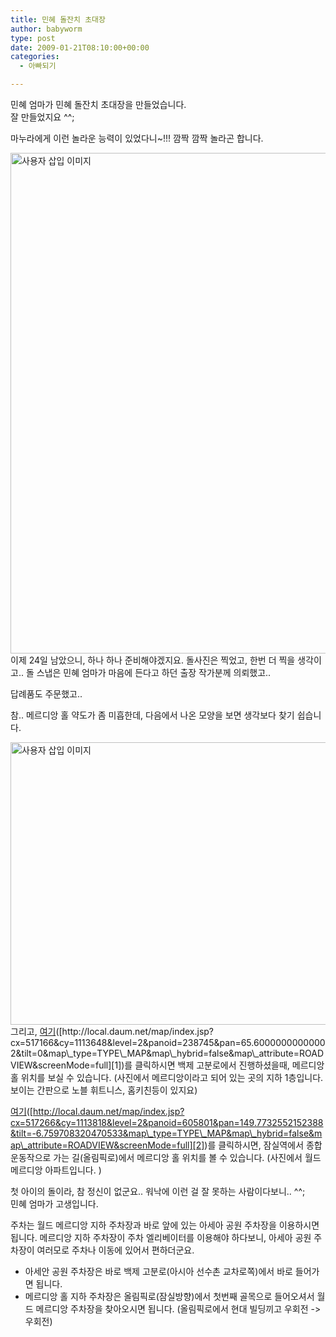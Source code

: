 ```yaml
---
title: 민혜 돌잔치 초대장
author: babyworm
type: post
date: 2009-01-21T08:10:00+00:00
categories:
  - 아빠되기

---
```

민혜 엄마가 민혜 돌잔치 초대장을 만들었습니다.  
잘 만들었지요 ^^;

마누라에게 이런 놀라운 능력이 있었다니~!!! 깜짝 깜짝 놀라곤 합니다. 

<img loading="lazy" decoding="async" src="https://i0.wp.com/babyworm.net/wordpress/wp-content/uploads/1/4976d8d866845DJ.jpg?resize=620%2C801" class="aligncenter" width="620" height="801" alt="사용자 삽입 이미지" data-recalc-dims="1" />  
이제 24일 남았으니, 하나 하나 준비해야겠지요. 돌사진은 찍었고, 한번 더 찍을 생각이고.. 돌 스냅은 민혜 엄마가 마음에 든다고 하던 출장 작가분께 의뢰했고.. 

답례품도 주문했고.. 

참.. 메르디앙 홀 약도가 좀 미흡한데, 다음에서 나온 모양을 보면 생각보다 찾기 쉽습니다. 

<img loading="lazy" decoding="async" src="https://i0.wp.com/babyworm.net/wordpress/wp-content/uploads/1/4976d989e8e3eCM.png?resize=620%2C452" class="aligncenter" width="620" height="452" alt="사용자 삽입 이미지" data-recalc-dims="1" />  
그리고, <A href="http://local.daum.net/map/index.jsp?cx=517166&cy=1113648&level=2&panoid=238745&pan=65.60000000000002&tilt=0&map\_type=TYPE\_MAP&map\_hybrid=false&map\_attribute=ROADVIEW&screenMode=full" target=_blank>여기</A>([http://local.daum.net/map/index.jsp?cx=517166&cy=1113648&level=2&panoid=238745&pan=65.60000000000002&tilt=0&map\_type=TYPE\_MAP&map\_hybrid=false&map\_attribute=ROADVIEW&screenMode=full][1])를 클릭하시면 백제 고분로에서 진행하셨을때, 메르디앙 홀 위치를 보실 수 있습니다.  
(사진에서 메르디앙이라고 되어 있는 곳의 지하 1층입니다. 보이는 간판으로 노블 휘트니스, 홈키친등이 있지요)

<A href="http://local.daum.net/map/index.jsp?cx=517266&cy=1113818&level=2&panoid=605801&pan=149.7732552152388&tilt=-6.759708320470533&map\_type=TYPE\_MAP&map\_hybrid=false&map\_attribute=ROADVIEW&screenMode=full" target=_blank>여기</A>([http://local.daum.net/map/index.jsp?cx=517266&cy=1113818&level=2&panoid=605801&pan=149.7732552152388&tilt=-6.759708320470533&map\_type=TYPE\_MAP&map\_hybrid=false&map\_attribute=ROADVIEW&screenMode=full][2])를 클릭하시면, 잠실역에서 종합 운동작으로 가는 길(올림픽로)에서 메르디앙 홀 위치를 볼 수 있습니다. (사진에서 월드 메르디앙 아파트입니다. )

첫 아이의 돌이라, 참 정신이 없군요.. 워낙에 이런 걸 잘 못하는 사람이다보니.. ^^;  
민혜 엄마가 고생입니다. 

주차는 월드 메르디앙 지하 주차장과 바로 앞에 있는 아세아 공원 주차장을 이용하시면 됩니다. 메르디앙 지하 주차장이 주차 엘리베이터를 이용해야 하다보니, 아세아 공원 주차장이 여러모로 주차나 이동에 있어서 편하더군요. 

* 아세안 공원 주차장은 바로 백제 고분로(아시아 선수촌 교차로쪽)에서 바로 들어가면 됩니다.  
* 메르디앙 홀 지하 주차장은 올림픽로(잠실방향)에서 첫번째 골목으로 들어오셔서 월드 메르디앙 주차장을 찾아오시면 됩니다. (올림픽로에서 현대 빌딩끼고 우회전 -> 우회전)

 [1]: http://local.daum.net/map/index.jsp?cx=517166&cy=1113648&level=2&panoid=238745&pan=65.60000000000002&tilt=0&map_type=TYPE_MAP&map_hybrid=false&map_attribute=ROADVIEW&screenMode=full
 [2]: http://local.daum.net/map/index.jsp?cx=517266&cy=1113818&level=2&panoid=605801&pan=149.7732552152388&tilt=-6.759708320470533&map_type=TYPE_MAP&map_hybrid=false&map_attribute=ROADVIEW&screenMode=full
